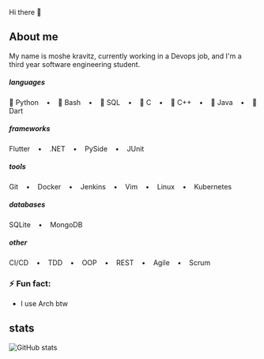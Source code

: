 Hi there 👋

## About me
My name is moshe kravitz, currently working in a Devops job, and I'm a third year software engineering student.

##### languages
🐍 Python $~~$ • $~~$ 🐧 Bash $~~$ • $~~$ 🐬 SQL $~~$ • $~~$ 🐊 C $~~$ • $~~$ 🐉 C++ $~~$ • $~~$ 🐎 Java $~~$ • $~~$ 🐁 Dart

##### frameworks
Flutter $~~$ • $~~$ .NET $~~$ • $~~$ PySide $~~$ • $~~$ JUnit

##### tools
Git $~~$ • $~~$ Docker $~~$ • $~~$ Jenkins  $~~$ • $~~$ Vim $~~$ • $~~$ Linux $~~$ • $~~$ Kubernetes 

##### databases
SQLite $~~$ • $~~$ MongoDB

##### other
CI/CD $~~$ • $~~$ TDD $~~$ • $~~$ OOP $~~$ • $~~$ REST $~~$ • $~~$ Agile $~~$ • $~~$ Scrum 


### ⚡ Fun fact:
- I use Arch btw


## stats
![GitHub stats](https://github-readme-stats.vercel.app/api?username=moshekravitz&show_icons=true)  

<!--
**moshekravitz/moshekravitz** is a ✨ _special_ ✨ repository because its `README.md` (this file) appears on your GitHub profile.

Here are some ideas to get you started:

- 🔭 I’m currently working on ...
- 🌱 I’m currently learning ...
- 👯 I’m looking to collaborate on ...
- 🤔 I’m looking for help with ...
- 💬 Ask me about ...
- 📫 How to reach me: ...
- 😄 Pronouns: ...
- ⚡ Fun fact: ...
-->
